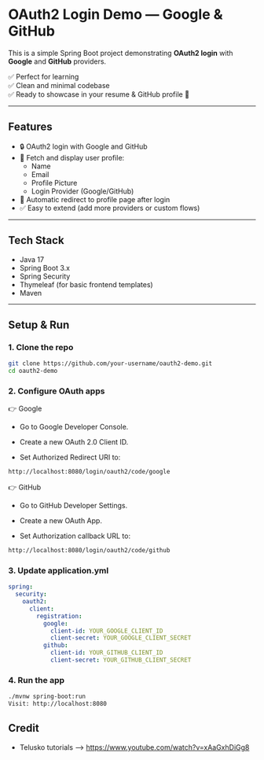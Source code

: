 # OAuth2 Login Demo — Google & GitHub

This is a simple Spring Boot project demonstrating **OAuth2 login** with **Google** and **GitHub** providers.

✅ Perfect for learning  
✅ Clean and minimal codebase  
✅ Ready to showcase in your resume & GitHub profile 🚀

---

## Features

- 🔒 OAuth2 login with Google and GitHub
- 👤 Fetch and display user profile:
    - Name
    - Email
    - Profile Picture
    - Login Provider (Google/GitHub)
- 🚀 Automatic redirect to profile page after login
- ✅ Easy to extend (add more providers or custom flows)

---

## Tech Stack

- Java 17
- Spring Boot 3.x
- Spring Security
- Thymeleaf (for basic frontend templates)
- Maven

---

## Setup & Run

### 1. Clone the repo

```bash
git clone https://github.com/your-username/oauth2-demo.git
cd oauth2-demo
```

### 2. Configure OAuth apps
👉 Google
- Go to Google Developer Console.

- Create a new OAuth 2.0 Client ID.

- Set Authorized Redirect URI to:

```bash
http://localhost:8080/login/oauth2/code/google
```

👉 GitHub
- Go to GitHub Developer Settings.

- Create a new OAuth App.

- Set Authorization callback URL to:

``` bash
http://localhost:8080/login/oauth2/code/github
```
### 3. Update application.yml
``` yaml
spring:
  security:
    oauth2:
      client:
        registration:
          google:
            client-id: YOUR_GOOGLE_CLIENT_ID
            client-secret: YOUR_GOOGLE_CLIENT_SECRET
          github:
            client-id: YOUR_GITHUB_CLIENT_ID
            client-secret: YOUR_GITHUB_CLIENT_SECRET

```

### 4. Run the app
```bash
./mvnw spring-boot:run
Visit: http://localhost:8080
```


## Credit
- Telusko tutorials --> https://www.youtube.com/watch?v=xAaGxhDiGg8
